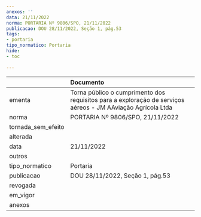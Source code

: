 ```yaml
---
anexos: ''
data: 21/11/2022
norma: PORTARIA Nº 9806/SPO, 21/11/2022
publicacao: DOU 28/11/2022, Seção 1, pág.53
tags:
- portaria
tipo_normatico: Portaria
hide: 
- toc 
 
---
```


|                    | Documento                                                                                                   |
|:-------------------|:------------------------------------------------------------------------------------------------------------|
| ementa             | Torna público o cumprimento dos requisitos para a exploração de serviços aéreos - JM AAviação Agrícola Ltda |
| norma              | PORTARIA Nº 9806/SPO, 21/11/2022                                                                            |
| tornada_sem_efeito |                                                                                                             |
| alterada           |                                                                                                             |
| data               | 21/11/2022                                                                                                  |
| outros             |                                                                                                             |
| tipo_normatico     | Portaria                                                                                                    |
| publicacao         | DOU 28/11/2022, Seção 1, pág.53                                                                             |
| revogada           |                                                                                                             |
| em_vigor           |                                                                                                             |
| anexos             |                                                                                                             |